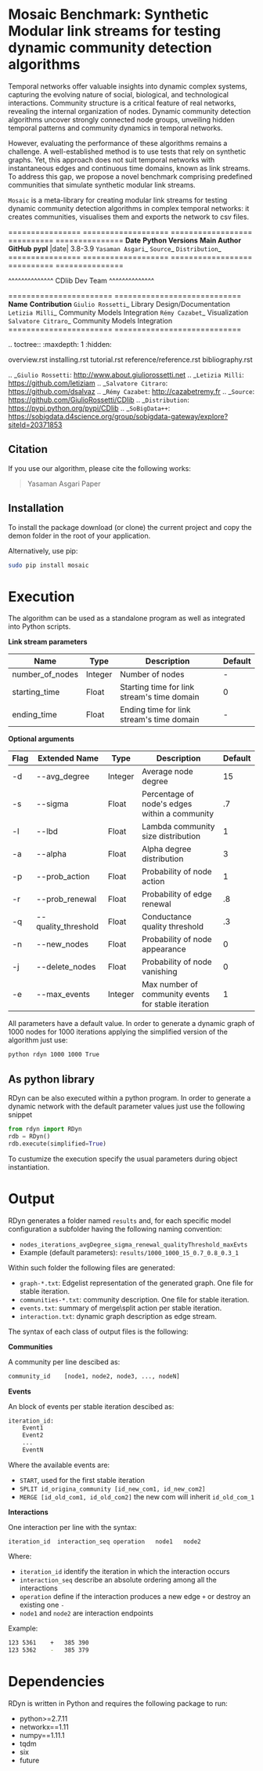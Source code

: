 # Mosaic Benchmark: Synthetic Modular link streams for testing dynamic community detection algorithms

Temporal networks offer valuable insights into dynamic complex systems, capturing the evolving nature of social, biological, and technological interactions. Community structure is a critical feature of real networks, revealing the internal organization of nodes. Dynamic community detection algorithms uncover strongly connected node groups, unveiling hidden temporal patterns and community dynamics in temporal networks. 

However, evaluating the performance of these algorithms remains a challenge. A well-established method is to use tests that rely on synthetic graphs. Yet, this approach does not suit temporal networks with instantaneous edges and continuous time domains, known as link streams. To address this gap, we propose a novel benchmark comprising predefined communities that simulate synthetic modular link streams. 


``Mosaic`` is a meta-library for creating modular link streams for testing dynamic community detection algorithms in complex temporal networks: it creates communities, visualises them and exports the network to csv files.


================ =================== ==================  ==========  ===============
   **Date**      **Python Versions**   **Main Author**   **GitHub**      **pypl**
|date|                 3.8-3.9       `Yasaman Asgari`_  `Source`_   `Distribution`_
================ =================== ==================  ==========  ===============

^^^^^^^^^^^^^^
CDlib Dev Team
^^^^^^^^^^^^^^

======================= ============================
**Name**                **Contribution**
`Giulio Rossetti`_      Library Design/Documentation
`Letizia Milli`_        Community Models Integration
`Rémy Cazabet`_         Visualization
`Salvatore Citraro`_    Community Models Integration
======================= ============================


.. toctree::
   :maxdepth: 1
   :hidden:

   overview.rst
   installing.rst
   tutorial.rst
   reference/reference.rst
   bibliography.rst


.. _`Giulio Rossetti`: http://www.about.giuliorossetti.net
.. _`Letizia Milli`: https://github.com/letiziam
.. _`Salvatore Citraro`: https://github.com/dsalvaz
.. _`Rémy Cazabet`: http://cazabetremy.fr
.. _`Source`: https://github.com/GiulioRossetti/CDlib
.. _`Distribution`: https://pypi.python.org/pypi/CDlib
.. _`SoBigData++`: https://sobigdata.d4science.org/group/sobigdata-gateway/explore?siteId=20371853
## Citation
If you use our algorithm, please cite the following works:

> Yasaman Asgari
> Paper
## Installation

To install the package download (or clone) the current project and copy the demon folder in the root of your application.

Alternatively, use pip:
```bash
sudo pip install mosaic
```

# Execution

The algorithm can be used as a standalone program as well as integrated into Python scripts.

**Link stream parameters**

Name  |  Type | Description | Default 
-------------  | ------------- |------------- | -------------
number_of_nodes  | Integer | Number of nodes | -
starting_time |Float | Starting time for link stream's time domain| 0
ending_time | Float |Ending time for link stream's time domain | -


**Optional arguments**

Flag | Extended Name  |  Type | Description | Default 
-------------  | ------------- |------------- | ------------- | -------------
-d | --avg_degree | Integer | Average node degree | 15
-s | --sigma | Float | Percentage of node's edges within a community | .7
-l | --lbd | Float | Lambda community size distribution | 1
-a | --alpha | Float |Alpha degree distribution | 3
-p | --prob_action | Float |Probability of node action | 1
-r | --prob_renewal | Float |Probability of edge renewal | .8
-q | --quality_threshold | Float | Conductance quality threshold | .3
-n | --new_nodes | Float |Probability of node appearance | 0
-j | --delete_nodes | Float |Probability of node vanishing | 0
-e | --max_events | Integer |Max number of community events for stable iteration | 1

All parameters have a default value.
In order to generate a dynamic graph of 1000 nodes for 1000 iterations applying the simplified version of the algorithm just use:

```bash
python rdyn 1000 1000 True
```

## As python library

RDyn can be also executed within a python program.
In order to generate a dynamic network with the default parameter values just use the following snippet

```python
from rdyn import RDyn
rdb = RDyn()
rdb.execute(simplified=True)
```

To custumize the execution specify the usual parameters during object instantiation.

# Output

RDyn generates a folder named ``results`` and, for each specific model configuration a subfolder having the following naming convention:
 - ``nodes_iterations_avgDegree_sigma_renewal_qualityThreshold_maxEvts`` 
 - Example (default parameters): ``results/1000_1000_15_0.7_0.8_0.3_1``

Within such folder the following files are generated:
 - ``graph-*.txt``: Edgelist representation of the generated graph. One file for stable iteration.
 - ``communities-*.txt``: community description. One file for stable iteration.
 - ``events.txt``: summary of merge\split action per stable iteration.
 - ``interaction.txt``: dynamic graph description as edge stream.
 
The syntax of each class of output files is the following:

**Communities**

A community per line descibed as:
```bash
community_id	[node1, node2, node3, ..., nodeN]
```

**Events**

An block of events per stable iteration descibed as:

```bash
iteration_id:
 	Event1
 	Event2
 	...
 	EventN
```

Where the available events are:
 - ``START``, used for the first stable iteration
 - ``SPLIT id_origina_community [id_new_com1, id_new_com2]``
 - ``MERGE [id_old_com1, id_old_com2]`` the new com will inherit ``id_old_com_1``
 
**Interactions**
 
One interaction per line with the syntax:

``iteration_id	interaction_seq	operation	node1	node2``

Where:
 - ``iteration_id`` identify the iteration in which the interaction occurs
 - ``interaction_seq`` describe an absolute ordering among all the interactions
 - ``operation`` define if the interaction produces a new edge ``+`` or destroy an existing one ``-``
 - ``node1`` and ``node2`` are interaction endpoints
  
Example:
```bash
123	5361	+	385	390
123	5362	-	385	379
```

# Dependencies

RDyn is written in Python and requires the following package to run:
- python>=2.7.11
- networkx==1.11
- numpy==1.11.1
- tqdm
- six
- future
